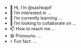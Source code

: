 - 👋 Hi, I’m @sashkapif
- 👀 I’m interested in ...
- 🌱 I’m currently learning ...
- 💞️ I’m looking to collaborate on ...
- 📫 How to reach me ...
- 😄 Pronouns: ...
- ⚡ Fun fact: ...

<!---
sashkapif/sashkapif is a ✨ special ✨ repository because its `README.md` (this file) appears on your GitHub profile.
You can click the Preview link to take a look at your changes.
--->
